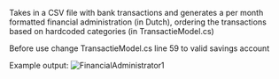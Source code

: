 Takes in a CSV file with bank transactions and generates a per month formatted financial administration (in Dutch), ordering the transactions based on hardcoded categories (in TransactieModel.cs)

Before use change TransactieModel.cs line 59 to valid savings account

Example output:
![FinancialAdministrator1](https://github.com/BasdeWinter/FinancialAdministrator/assets/48314426/ffb54dcc-fbfe-47b7-8e0e-a0621f262a34)
